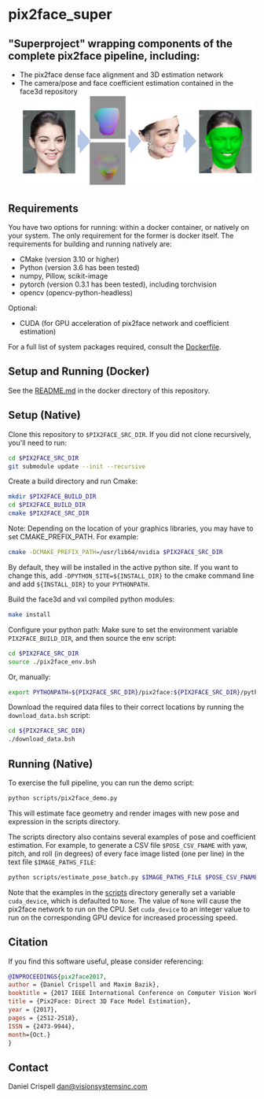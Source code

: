 # pix2face_super
## "Superproject" wrapping components of the complete pix2face pipeline, including:
   * The pix2face dense face alignment and 3D estimation network
   * The camera/pose and face coefficient estimation contained in the face3d repository
![](pix2face_super_teaser.png "pix2face_teaser")

## Requirements
You have two options for running: within a docker container, or natively on your system. The only requirement for the former is docker itself.  The requirements for building and running natively are:

   * CMake (version 3.10 or higher)
   * Python (version 3.6 has been tested)
   * numpy, Pillow, scikit-image
   * pytorch (version 0.3.1 has been tested), including torchvision
   * opencv (opencv-python-headless)

Optional:

   * CUDA (for GPU acceleration of pix2face network and coefficient estimation)

For a full list of system packages required, consult the [Dockerfile](./docker/Dockerfile).

## Setup and Running (Docker)
See the [README.md](./docker/README.md) in the docker directory of this repository.


## Setup (Native)
Clone this repository to `$PIX2FACE_SRC_DIR`. If you did not clone recursively, you'll need to run:
```bash
cd $PIX2FACE_SRC_DIR
git submodule update --init --recursive
```

Create a build directory and run Cmake:
```bash
mkdir $PIX2FACE_BUILD_DIR
cd $PIX2FACE_BUILD_DIR
cmake $PIX2FACE_SRC_DIR
```

Note: Depending on the location of your graphics libraries, you may have to set CMAKE_PREFIX_PATH. For example:
```bash
cmake -DCMAKE_PREFIX_PATH=/usr/lib64/nvidia $PIX2FACE_SRC_DIR
```

By default, they will be installed in the active python site.  If you want to change this, add `-DPYTHON_SITE=${INSTALL_DIR}` to the cmake command line and add `${INSTALL_DIR}` to your `PYTHONPATH`.


Build the face3d and vxl compiled python modules:

```bash
make install
```

Configure your python path:
Make sure to set the environment variable `PIX2FACE_BUILD_DIR`, and then source the env script:
```bash
cd $PIX2FACE_SRC_DIR
source ./pix2face_env.bsh
```

Or, manually:

```bash
export PYTHONPATH=${PIX2FACE_SRC_DIR}/pix2face:${PIX2FACE_SRC_DIR}/python
```

Download the required data files to their correct locations by running the `download_data.bsh` script:
```bash
cd ${PIX2FACE_SRC_DIR}
./download_data.bsh
```


## Running (Native)
To exercise the full pipeline, you can run the demo script:
```bash
python scripts/pix2face_demo.py
```
This will estimate face geometry and render images with new pose and expression in the scripts directory.


The scripts directory also contains several examples of pose and coefficient estimation. For example, to generate a CSV file `$POSE_CSV_FNAME` with yaw, pitch, and roll (in degrees) of every face image listed (one per line) in the text file `$IMAGE_PATHS_FILE`:
``` bash
python scripts/estimate_pose_batch.py $IMAGE_PATHS_FILE $POSE_CSV_FNAME
```

Note that the examples in the [scripts](./scripts) directory generally set a variable `cuda_device`, which is defaulted to `None`.  The value of `None` will cause the pix2face network to run on the CPU.  Set `cuda_device` to an integer value to run on the corresponding GPU device for increased processing speed.


## Citation
If you find this software useful, please consider referencing:

```bibtex
@INPROCEEDINGS{pix2face2017,
author = {Daniel Crispell and Maxim Bazik},
booktitle = {2017 IEEE International Conference on Computer Vision Workshop (ICCVW)},
title = {Pix2Face: Direct 3D Face Model Estimation},
year = {2017},
pages = {2512-2518},
ISSN = {2473-9944},
month={Oct.}
}
```


## Contact
Daniel Crispell [dan@visionsystemsinc.com](mailto:dan@visionsystemsinc.com)
